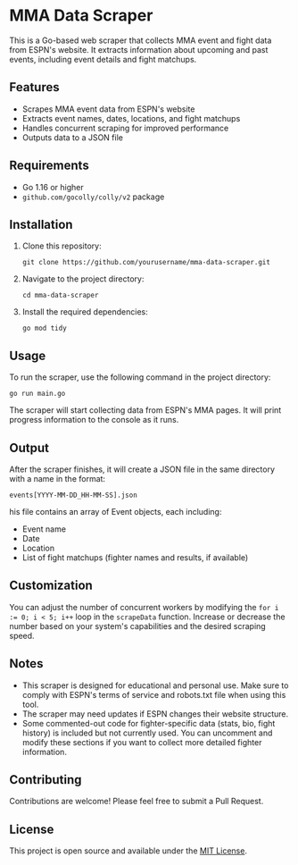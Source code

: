 # MMA Data Scraper

This is a Go-based web scraper that collects MMA event and fight data from ESPN's website. It extracts information about upcoming and past events, including event details and fight matchups.

## Features

- Scrapes MMA event data from ESPN's website
- Extracts event names, dates, locations, and fight matchups
- Handles concurrent scraping for improved performance
- Outputs data to a JSON file

## Requirements

- Go 1.16 or higher
- `github.com/gocolly/colly/v2` package

## Installation

1. Clone this repository:
   ```
   git clone https://github.com/yourusername/mma-data-scraper.git
   ```

2. Navigate to the project directory:
   ```
   cd mma-data-scraper
   ```

3. Install the required dependencies:
   ```
   go mod tidy
   ```

## Usage

To run the scraper, use the following command in the project directory:
```
go run main.go
```

The scraper will start collecting data from ESPN's MMA pages. It will print progress information to the console as it runs.

## Output

After the scraper finishes, it will create a JSON file in the same directory with a name in the format:
```
events[YYYY-MM-DD_HH-MM-SS].json
```

his file contains an array of Event objects, each including:
- Event name
- Date
- Location
- List of fight matchups (fighter names and results, if available)

## Customization

You can adjust the number of concurrent workers by modifying the `for i := 0; i < 5; i++` loop in the `scrapeData` function. Increase or decrease the number based on your system's capabilities and the desired scraping speed.

## Notes

- This scraper is designed for educational and personal use. Make sure to comply with ESPN's terms of service and robots.txt file when using this tool.
- The scraper may need updates if ESPN changes their website structure.
- Some commented-out code for fighter-specific data (stats, bio, fight history) is included but not currently used. You can uncomment and modify these sections if you want to collect more detailed fighter information.

## Contributing

Contributions are welcome! Please feel free to submit a Pull Request.

## License

This project is open source and available under the [MIT License](LICENSE).
